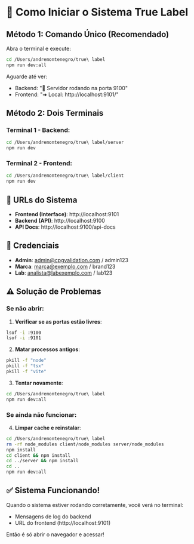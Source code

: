 # 🚀 Como Iniciar o Sistema True Label

## Método 1: Comando Único (Recomendado)

Abra o terminal e execute:

```bash
cd /Users/andremontenegro/true\ label
npm run dev:all
```

Aguarde até ver:
- Backend: "🚀 Servidor rodando na porta 9100"
- Frontend: "➜  Local:   http://localhost:9101/"

## Método 2: Dois Terminais

### Terminal 1 - Backend:
```bash
cd /Users/andremontenegro/true\ label/server
npm run dev
```

### Terminal 2 - Frontend:
```bash
cd /Users/andremontenegro/true\ label/client
npm run dev
```

## 📌 URLs do Sistema

- **Frontend (Interface)**: http://localhost:9101
- **Backend (API)**: http://localhost:9100
- **API Docs**: http://localhost:9100/api-docs

## 🔑 Credenciais

- **Admin**: admin@cpgvalidation.com / admin123
- **Marca**: marca@exemplo.com / brand123
- **Lab**: analista@labexemplo.com / lab123

## ⚠️ Solução de Problemas

### Se não abrir:

1. **Verificar se as portas estão livres**:
```bash
lsof -i :9100
lsof -i :9101
```

2. **Matar processos antigos**:
```bash
pkill -f "node"
pkill -f "tsx"
pkill -f "vite"
```

3. **Tentar novamente**:
```bash
cd /Users/andremontenegro/true\ label
npm run dev:all
```

### Se ainda não funcionar:

4. **Limpar cache e reinstalar**:
```bash
cd /Users/andremontenegro/true\ label
rm -rf node_modules client/node_modules server/node_modules
npm install
cd client && npm install
cd ../server && npm install
cd ..
npm run dev:all
```

## ✅ Sistema Funcionando!

Quando o sistema estiver rodando corretamente, você verá no terminal:
- Mensagens de log do backend
- URL do frontend (http://localhost:9101)

Então é só abrir o navegador e acessar!
